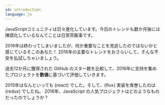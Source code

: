 ```yaml
---
id: introduction  
language: ja
---
```


JavaScriptコミュニティは日々進化しています。今日のトレンドも数か月後には陳腐化しているなんてことは日常茶飯事です。

2016年は終わってしまいましたが、何か重要なことを見逃したのではないかと感じているそこのあなた！ 2016年の主要なトレンドをおさらいして、そんな不安を払拭しちゃいましょう。

過去12か月に獲得された GitHub のスター数を比較して、2016年に支持を集めたプロジェクトを**数値**に基づいて評価していきます。

2015年はなんといっても {react} でした。そして、{flux} 実装を席巻したのは {redux} でしたね。 2016年、JavaScript の人気プロジェクトはどのようなものだったのでしょうか？

